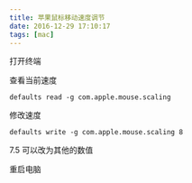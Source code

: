 ```yaml
---
title: 苹果鼠标移动速度调节
date: 2016-12-29 17:10:17
tags: [mac]
---
```


打开终端

查看当前速度

`defaults read -g com.apple.mouse.scaling`

修改速度

`defaults write -g com.apple.mouse.scaling 8`

7.5 可以改为其他的数值

重启电脑